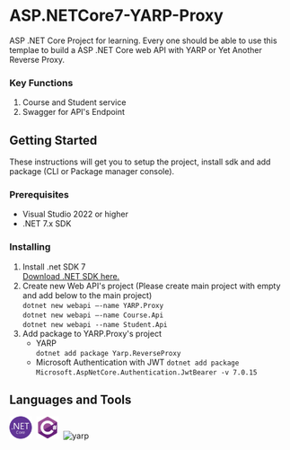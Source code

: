 # ASP.NETCore7-YARP-Proxy
ASP .NET Core Project for learning. Every one should be able to use this templae to build a ASP .NET Core web API with YARP or Yet Another Reverse Proxy.

### Key Functions 
1. Course and Student service
2. Swagger for API's Endpoint

## Getting Started
These instructions will get you to setup the project, install sdk and add package (CLI or Package manager console).

### Prerequisites
- Visual Studio 2022 or higher 
- .NET 7.x SDK 

### Installing
1.  Install .net SDK 7<br>
[Download .NET SDK here.](https://dotnet.microsoft.com/en-us/download/visual-studio-sdks)
2.  Create new Web API's project (Please create main project with empty and add below to the main project)<br>
`dotnet new webapi –-name YARP.Proxy`<br>
`dotnet new webapi –-name Course.Api`<br>
`dotnet new webapi --name Student.Api`<br> 
3.  Add package to YARP.Proxy's project
     - YARP<br>
       `dotnet add package Yarp.ReverseProxy`
     - Microsoft Authentication with JWT
       `dotnet add package Microsoft.AspNetCore.Authentication.JwtBearer -v 7.0.15`
## Languages and Tools
<div>
  <img src="https://github.com/devicons/devicon/blob/master/icons/dotnetcore/dotnetcore-original.svg" title="dotnet core" alt="dotnet core" width="40" height="40"/>&nbsp;
  <img src="https://github.com/devicons/devicon/blob/master/icons/csharp/csharp-original.svg" title="csharp" alt="csharp" width="40" height="40"/>&nbsp;
  <img src="https://tech.playgokids.com/static/e8a4378a27abb98db6f0f5314b64a399/f3583/migration-aspnet-with-yarp.png" title="yarp" alt="yarp" width="40" height="40"/>&nbsp;
</div>
